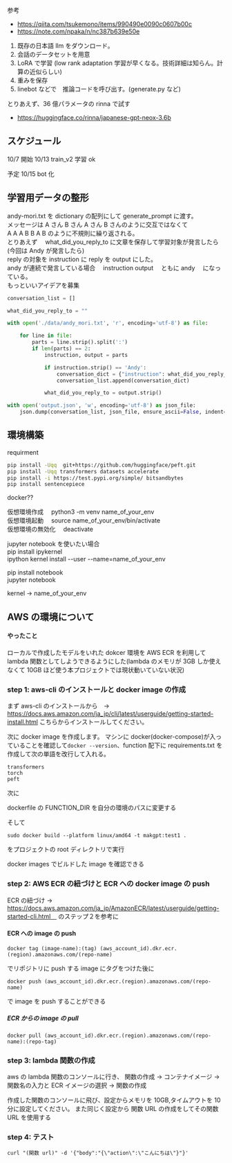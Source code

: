 参考

- https://qiita.com/tsukemono/items/990490e0090c0607b00c
- https://note.com/npaka/n/nc387b639e50e

1. 既存の日本語 llm をダウンロード。
2. 会話のデータセットを用意
3. LoRA で学習 (low rank adaptation 学習が早くなる。技術詳細は知らん。計算の近似らしい)
4. 重みを保存
5. linebot などで　推論コードを呼び出す。(generate.py など)

とりあえず、36 億パラメータの rinna で試す

- https://huggingface.co/rinna/japanese-gpt-neox-3.6b

## スケジュール

10/7 開始
10/13 train_v2 学習 ok

予定
10/15 bot 化

## 学習用データの整形

andy-mori.txt を dictionary の配列にして generate_prompt に渡す。  
メッセージは A さん B さん A さん B さんのように交互ではなくて  
A A A B B A B のように不規則に繰り返される。  
とりあえず　 what_did_you_reply_to に文章を保存して学習対象が発言したら(今回は Andy が発言したら)  
reply の対象を instruction に reply を output にした。  
andy が連続で発言している場合　 instruction output 　ともに andy 　になっている。  
もっといいアイデアを募集

```python
conversation_list = []

what_did_you_reply_to = ""

with open('./data/andy_mori.txt', 'r', encoding='utf-8') as file:

    for line in file:
        parts = line.strip().split(':')
        if len(parts) == 2:
            instruction, output = parts

            if instruction.strip() == 'Andy':
                conversation_dict = {"instruction": what_did_you_reply_to, "output": output.strip()}
                conversation_list.append(conversation_dict)

            what_did_you_reply_to = output.strip()

with open('output.json', 'w', encoding='utf-8') as json_file:
    json.dump(conversation_list, json_file, ensure_ascii=False, indent=4)
```

## 環境構築

requirment

```zsh
pip install -Uqq  git+https://github.com/huggingface/peft.git
pip install -Uqq transformers datasets accelerate
pip install -i https://test.pypi.org/simple/ bitsandbytes
pip install sentencepiece
```

docker??

仮想環境作成　 python3 -m venv name_of_your_env  
仮想環境起動　 source name_of_your_env/bin/activate  
仮想環境の無効化　 deactivate

jupyter notebook を使いたい場合  
pip install ipykernel  
ipython kernel install --user --name=name_of_your_env

pip install notebook  
jupyter notebook

kernel -> name_of_your_env

## AWS の環境について

#### やったこと

ローカルで作成したモデルをいれた dokcer 環境を AWS ECR を利用して lambda 関数としてしようできるようにした(lambda のメモリが 3GB しか使えなくて 10GB ほど使う本プロジェクトでは現状動いていない状況)

### step 1: aws-cli のインストールと docker image の作成

まず aws-cli のインストールから　-> https://docs.aws.amazon.com/ja_jp/cli/latest/userguide/getting-started-install.html こちらからインストールしてください。

次に docker image を作成します。
マシンに docker(docker-compose)が入っていることを確認して```docker --version```、function 配下に requirements.txt を作成して次の単語を改行して入れる。

```
transformers
torch
peft
```

次に

dockerfile の FUNCTION_DIR を自分の環境のパスに変更する

そして
```
sudo docker build --platform linux/amd64 -t makgpt:test1 .
```
をプロジェクトの root ディレクトリで実行

docker images でビルドした image を確認できる

### step 2: AWS ECR の紐づけと ECR への docker image の push

ECR の紐づけ -> https://docs.aws.amazon.com/ja_jp/AmazonECR/latest/userguide/getting-started-cli.html　
のステップ２を参考に

#### ECR への image の push
```
docker tag (image-name):(tag) (aws_account_id).dkr.ecr.(region).amazonaws.com/(repo-name)
```

でリポジトリに push する image にタグをつけた後に

```
docker push (aws_account_id).dkr.ecr.(region).amazonaws.com/(repo-name)
```

で image を push することができる

##### ECR からの image の pull
```
docker pull (aws_account_id).dkr.ecr.(region).amazonaws.com/(repo-name):(repo-tag)
```

### step 3: lambda 関数の作成

aws の lambda 関数のコンソールに行き、
関数の作成 -> コンテナイメージ ->　関数名の入力と ECR イメージの選択 -> 関数の作成

作成した関数のコンソールに飛び、設定からメモリを 10GB,タイムアウトを 10 分に設定してください。
また同じく設定から 関数 URL の作成をしてその関数 URL を使用する

### step 4: テスト
```
curl "(関数 url)" -d '{"body":"{\"action\":\"こんにちは\"}"}'
```